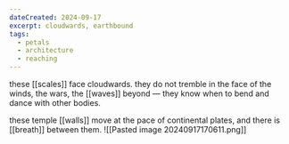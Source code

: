 ```yaml
---
dateCreated: 2024-09-17
excerpt: cloudwards, earthbound
tags:
  - petals
  - architecture
  - reaching
---
```

these [[scales]] face cloudwards. they do not tremble in the face of the winds, the wars, the [[waves]] beyond — they know when to bend and dance with other bodies.

these temple [[walls]] move at the pace of continental plates, and there is [[breath]] between them.
![[Pasted image 20240917170611.png]]